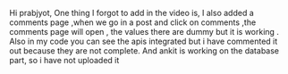 Hi prabjyot,
One thing I forgot to add in the video is, I also added a comments page ,when we go in a post and click on comments ,the comments page will open , the values there are dummy but it is working . Also in my code you can see the apis integrated but i have commented it out because they are not complete. 
And ankit is working on the database part, so i have not uploaded it



